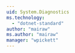 ```yaml
---
uid: System.Diagnostics
ms.technology: 
  - "dotnet-standard"
author: "mairaw"
ms.author: "mairaw"
manager: "wpickett"
---
```

